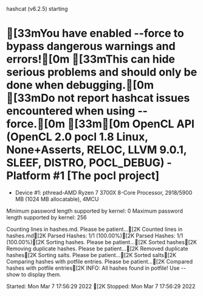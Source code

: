 hashcat (v6.2.5) starting

[33mYou have enabled --force to bypass dangerous warnings and errors![0m
[33mThis can hide serious problems and should only be done when debugging.[0m
[33mDo not report hashcat issues encountered when using --force.[0m
[33m[0m
OpenCL API (OpenCL 2.0 pocl 1.8  Linux, None+Asserts, RELOC, LLVM 9.0.1, SLEEF, DISTRO, POCL_DEBUG) - Platform #1 [The pocl project]
====================================================================================================================================
* Device #1: pthread-AMD Ryzen 7 3700X 8-Core Processor, 2918/5900 MB (1024 MB allocatable), 4MCU

Minimum password length supported by kernel: 0
Maximum password length supported by kernel: 256

Counting lines in hashes.md. Please be patient...[2KCounted lines in hashes.md[2KParsed Hashes: 1/1 (100.00%)[2KParsed Hashes: 1/1 (100.00%)[2KSorting hashes. Please be patient...[2KSorted hashes[2KRemoving duplicate hashes. Please be patient...[2KRemoved duplicate hashes[2KSorting salts. Please be patient...[2KSorted salts[2KComparing hashes with potfile entries. Please be patient...[2KCompared hashes with potfile entries[2KINFO: All hashes found in potfile! Use --show to display them.

Started: Mon Mar  7 17:56:29 2022
[2KStopped: Mon Mar  7 17:56:29 2022
